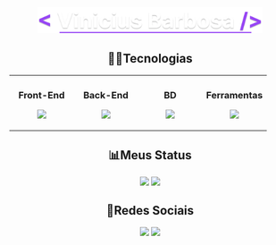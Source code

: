 <div align="center">
  <img width="80%" src="assets/vinicius.png"/>
</div>

<!--
## <div align="center">👋Sobre Mim</div>

 <p align="left">
  E aí, visitante do meu perfil no GitHub! 🚀 Eu sou o ... e estou aqui para compartilhar minha jornada tecnológica com você! <br>
  Tenho 20 anos, estou atualmente cursando Análise e Desenvolvimento de Sistemas na SPTech. Sou daqueles que adora desafios, <br>
  e é por isso que me juntei ao time de SAP da Accenture, onde mergulho de cabeça em projetos empolgantes e colaborativos. <br><br>
  Mas olha, essa jornada só está começando! Cada dia é uma nova oportunidade para aprender algo novo, e acredite, eu estou <br>
  sempre de olho nas tecnologias emergentes que estão mexendo com o cenário tech. <br><br>
  Além do código, adoro uma boa música, uma conversa sobre séries ou filmes, ou até mesmo uma partida rápida de algum jogo. <br><br>
  Então, se você está por aqui, fique à vontade para explorar meus projetos, dar sugestões ou apenas trocar uma ideia sobre <br>
  esse universo infinitamente fascinante que é a tecnologia! Estou sempre aberto a novas conexões e aprendizados. Vamos nessa!
</p>
-->
## <div align="center">👨‍💻Tecnologias</div>

<table align="center"><tr>
  <td valign="top" width="25%">
      
  ### <div align="center"> Front-End </div>
      
  <p align="center">
    <img src="https://skillicons.dev/icons?i=html,css,js,react,tailwind&theme=dark&perline=3" />
  </p>
  </td>
  
  <td valign="top" width="25%">

  ### <div align="center"> Back-End </div>

  <p align="center">
    <img src="https://skillicons.dev/icons?i=java,spring,kotlin&theme=dark&perline=3" />
  </p>
  </td>
  
  <td valign="top" width="25%">

  ### <div align="center"> BD </div>

  <p align="center">
    <img src="https://skillicons.dev/icons?i=mysql&theme=dark&perline=3" />
  </p>
  </td>

  <td valign="top" width="25%">
  
  ### <div align="center"> Ferramentas </div>

  <p align="center">
  <img src="https://skillicons.dev/icons?i=git,linux,figma,docker&theme=dark&perline=3" />
  </p>
  </td>
</tr></table>

## <div align="center">📊Meus Status</div>

<div align="center">
  <img height="190em" src="https://github-readme-stats.vercel.app/api?username=V1niciussB&show_icons=true&theme=github_dark&include_all_commits=true&count_private=true&rank_icon=github&custom_title=Minhas%20Métricas&border_color=30363d"/>
  <img height="190em" src="https://github-readme-stats.vercel.app/api/top-langs/?username=V1niciussB&layout=compact&langs_count=7&theme=github_dark&custom_title=Linguagens%20Mais%20Usadas&border_color=30363d"/>
</div>

## <div align="center">📱Redes Sociais</div>
<div align="center"> 
  <a href = "mailto:viniciusbarbosaa03@gmail.com"><img src="https://img.shields.io/badge/Gmail-D14836?style=for-the-badge&logo=gmail&logoColor=white" target="_blank"></a>
  <a href="https://www.linkedin.com/in/vinicius-barbosa-s/" target="_blank"><img src="https://img.shields.io/badge/-LinkedIn-%230077B5?style=for-the-badge&logo=linkedin&logoColor=white" target="_blank"></a> 
</div>
